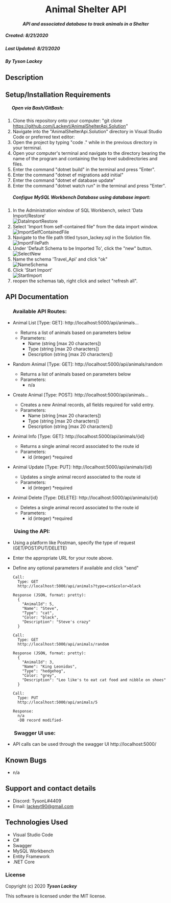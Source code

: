 <h1 align="center"><strong>Animal Shelter API</strong></h1>

<h4 align="center"><em>API and associated database to track animals in a Shelter</em></h4>


##### __Created:__ 8/21/2020
##### __Last Updated:__ 8/21/2020 
##### By _**Tyson Lackey**_  


## Description
 

## Setup/Installation Requirements

##### &nbsp;&nbsp;&nbsp;&nbsp;&nbsp;&nbsp;Open via Bash/GitBash:

1. Clone this repository onto your computer:
    "git clone https://github.com/Lackeyt/AnimalShelterApi.Solution"
2. Navigate into the "AnimalShelterApi.Solution" directory in Visual Studio Code or preferred text editor:
3. Open the project by typing "code ." while in the previous directory in your terminal.
4. Open your computer's terminal and navigate to the directory bearing the name of the program and containing the top level subdirectories and files.
5. Enter the command "dotnet build" in the terminal and press "Enter".
6. Enter the command "dotnet ef migrations add initial"
7. Enter the command "dotnet ef database update"
6. Enter the command "dotnet watch run" in the terminal and press "Enter".


##### &nbsp;&nbsp;&nbsp;&nbsp;&nbsp;&nbsp; Configue MySQL Workbench Database using database import:
1. In the Administration window of SQL Workbench, select 'Data Import/Restore' <br>
![DataImportRestore](./AnimalShelterApi/wwwroot/assets/images/readme/DataImportRestore.PNG)<br>
2. Select 'Import from self-contained file" from the data import window.<br>
![ImportSelfContainedFile](./AnimalShelterApi/wwwroot/assets/images/readme/ImportSelfContainedFile.PNG)<br>
3. Navigate to the file path titled tyson_lackey.sql in the Solution file.<br>
![ImportFilePath](./AnimalShelterApi/wwwroot/assets/images/readme/ImportFilePath.PNG)<br>
4. Under 'Default Schema to be Imported To', click the "new" button.<br>
![SelectNew](./AnimalShelterApi/wwwroot/assets/images/readme/SelectNew.PNG)<br>
5. Name the schema 'Travel_Api' and click "ok"<br>
![NameSchema](./AnimalShelterApi/wwwroot/assets/images/readme/NameSchema.PNG)<br>
6. Click 'Start Import'<br>
![StartImport](./AnimalShelterApi/wwwroot/assets/images/readme/StartImport.PNG)<br>
7. reopen the schemas tab, right click and select "refresh all".<br>

## API Documentation

### &nbsp;&nbsp;&nbsp;&nbsp;&nbsp;&nbsp;Available API Routes:

  * Animal List [Type: GET]: http://<span></span>localhost:5000/api/animals...
    * Returns a list of animals based on parameters below
    * Parameters:
      - Name (string [max 20 characters])
      - Type (string [max 20 characters])
      - Description (string [max 20 characters])

  * Random Animal [Type: GET]: http://<span></span>localhost:5000/api/animals/random
    * Returns a list of animals based on parameters below
    * Parameters:
      - n/a

  * Create Animal [Type: POST]: http://<span></span>localhost:5000/api/animals...
    * Creates a new Animal records, all fields required for valid entry.
    * Parameters:
      - Name (string [max 20 characters])
      - Type (string [max 20 characters])
      - Description (string [max 20 characters])

  * Animal Info [Type: GET]: http://<span></span>localhost:5000/api/animals/{id}
    * Returns a single animal record associated to the route id
    * Parameters:
      - id (integer) *required

  * Animal Update [Type: PUT]: http://<span></span>localhost:5000/api/animals/{id}
    * Updates a single animal record associated to the route id
    * Parameters:
      - id (integer) *required

  * Animal Delete [Type: DELETE]: http://<span></span>localhost:5000/api/animals/{id}
    * Deletes a single animal record associated to the route id
    * Parameters:
      - id (integer) *required

### &nbsp;&nbsp;&nbsp;&nbsp;&nbsp;&nbsp; Using the API:

  * Using a platform like Postman, specify the type of request (GET/POST/PUT/DELETE)
  * Enter the appropriate URL for your route above.
  * Define any optional parameters if available and click "send"

      ```
      Call:
        Type: GET
        http://localhost:5000/api/animals?type=cat&color=black

      Response (JSON, format: pretty):
        {
          "AnimalId": 5,
          "Name": "Steve",
          "Type": "cat",
          "Color: "black",
          "Description": "Steve's crazy"
        }
      ```
      
      ```
      Call:
        Type: GET
        http://localhost:5000/api/animals/random
      
      Response (JSON, format: pretty):
        {
          "AnimalId": 3,
          "Name": "King Leonidas",
          "Type": "hedgehog",
          "Color: "grey",
          "Description": "Leo like's to eat cat food and nibble on shoes"
        }
      ```

      ```
      Call:
        Type: PUT
        http://localhost:5000/api/animals/5

      Response:
        n/a
        -DB record modified-
      ```

### &nbsp;&nbsp;&nbsp;&nbsp;&nbsp;&nbsp; Swagger UI use:

  * API calls can be used through the swagger UI
    http://<span></span>localhost:5000/

## Known Bugs

* n/a

## Support and contact details

* Discord: TysonL#4409
* Email: lackeyt90@gmail.com


## Technologies Used

* Visual Studio Code
* C#
* Swagger
* MySQL Workbench
* Entity Framework
* .NET Core

### License

Copyright (c) 2020 **_Tyson Lackey_**

This software is licensed under the MIT license.
